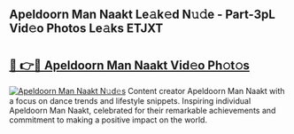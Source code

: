 ## Apeldoorn Man Naakt Le𝚊k𝚎d N𝚞𝚍e - Part-3pL Vid𝚎o Photos Le𝚊ks ETJXT

# <h2><a href="http://fba66v.evod.top/?m=Apeldoorn+Man+Naakt">🔗 👉🔴 Apeldoorn Man Naakt Vid𝚎o Ph𝚘t𝚘s</a></h2>

[![Apeldoorn Man Naakt N𝚞d𝚎s](https://i.imgur.com/8V9OHl7.gif)](http://fba66v.evod.top/?m=Apeldoorn+Man+Naakt)
Content creator Apeldoorn Man Naakt with a focus on dance trends and lifestyle snippets. Inspiring individual Apeldoorn Man Naakt, celebrated for their remarkable achievements and commitment to making a positive impact on the world. 

